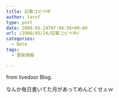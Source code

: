 ```yaml
---
title: 記事コピペ中
author: tarof
type: post
date: 2008-05-24T07:04:56+00:00
url: /2008/05/24/記事コピペ中/
categories:
  - Note
tags:
  - 更新情報

---
```

from livedoor Blog.

なんか毎日書いてた月があってめんどくせぇｗ